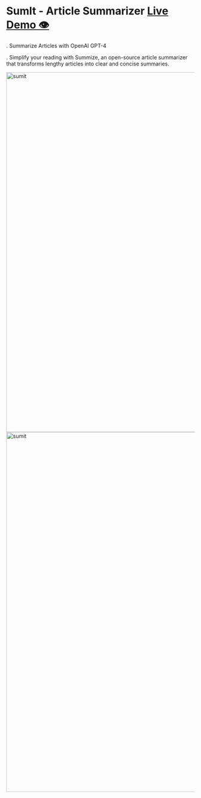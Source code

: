 <h1>SumIt - Article Summarizer <a href="https://sum-it-ayushagarwal15s-projects.vercel.app/" target="_blank">Live Demo 👁️ </a> </h1>
<p>. Summarize Articles with OpenAI GPT-4 </p>
<p>. Simplify your reading with Summize, an open-source article summarizer that transforms lengthy articles into clear and concise summaries.</p> 
<img width="959" alt="sumit" src="https://github.com/AyushAgarwal15/SumIt/assets/102687235/75c1c7f1-4266-4d87-8801-e8225557628c">
<img width="959" alt="sumit" src="https://github.com/AyushAgarwal15/SumIt/assets/102687235/7ff303ab-7ed4-4ee7-83a6-d834f84ee34d">
